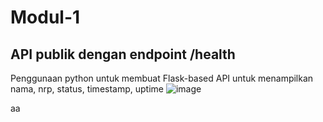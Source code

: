 # Modul-1
## API publik dengan endpoint /health
Penggunaan python untuk membuat Flask-based API untuk menampilkan nama, nrp, status, timestamp, uptime 
![image](https://github.com/user-attachments/assets/d6337285-aeb8-486f-9539-a0a997d5ead9)

aa
